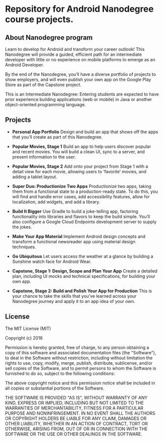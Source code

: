 # Repository for Android Nanodegree course projects.

## About Nanodegree program
Learn to develop for Android and transform your career outlook!
This Nanodegree will provide a guided, efficient path for an intermediate developer with little or no experience on mobile platforms to emerge as an Android Developer.

By the end of the Nanodegree, you’ll have a diverse portfolio of projects to show employers, and will even publish your own app on the Google Play Store as part of the Capstone project.

This is an Intermediate Nanodegree: Entering students are expected to have prior experience building applications (web or mobile) in Java or another object-oriented programming language.

## Projects
* **Personal App Portfolio**
Design and build an app that shows off the apps that you’ll create as part of this Nanodegree.

* **Popular Movies, Stage 1**
Build an app to help users discover popular and recent movies. You will build a clean UI, sync to a server, and present information to the user.

* **Popular Movies, Stage 2**
Add onto your project from Stage 1 with a detail view for each movie, allowing users to ‘favorite’ movies, and adding a tablet layout.

* **Super Duo: Productionize Two Apps**
Productionize two apps, taking them from a functional state to a production-ready state. To do this, you will find and handle error cases, add accessibility features, allow for localization, add widgets, and add a library.

* **Build It Bigger**
Use Gradle to build a joke-telling app, factoring functionality into libraries and flavors to keep the build simple. You’ll also configure a Google Cloud Endpoints development server to supply the jokes.

* **Make Your App Material**
Implement Android design concepts and transform a functional newsreader app using material design techniques.

* **Go Ubiquitous**
Let users access the weather at a glance by building a Sunshine watch face for Android Wear.

* **Capstone, Stage 1: Design, Scope and Plan Your App**
Create a detailed plan, including UI mocks and technical specifications, for building your own app.

* **Capstone, Stage 2: Build and Polish Your App for Production**
This is your chance to take the skills that you’ve learned across your Nanodegree journey and apply it to an app idea of your own.

## License

The MIT License (MIT)

Copyright (c) 2016

Permission is hereby granted, free of charge, to any person obtaining a copy
of this software and associated documentation files (the "Software"), to deal
in the Software without restriction, including without limitation the rights
to use, copy, modify, merge, publish, distribute, sublicense, and/or sell
copies of the Software, and to permit persons to whom the Software is
furnished to do so, subject to the following conditions:

The above copyright notice and this permission notice shall be included in all
copies or substantial portions of the Software.

THE SOFTWARE IS PROVIDED "AS IS", WITHOUT WARRANTY OF ANY KIND, EXPRESS OR
IMPLIED, INCLUDING BUT NOT LIMITED TO THE WARRANTIES OF MERCHANTABILITY,
FITNESS FOR A PARTICULAR PURPOSE AND NONINFRINGEMENT. IN NO EVENT SHALL THE
AUTHORS OR COPYRIGHT HOLDERS BE LIABLE FOR ANY CLAIM, DAMAGES OR OTHER
LIABILITY, WHETHER IN AN ACTION OF CONTRACT, TORT OR OTHERWISE, ARISING FROM,
OUT OF OR IN CONNECTION WITH THE SOFTWARE OR THE USE OR OTHER DEALINGS IN THE
SOFTWARE.
